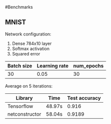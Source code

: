#Benchmarks

## MNIST

Network configuration:

1. Dense 784x10 layer
1. Softmax activation
1. Squared error

Batch size | Learning rate | num_epochs
-----------|---------------|-----------
30 | 0.05 | 30

Average on 5 iterations:

Library | Time | Test accuracy
--------|------|--------------
Tensorflow | 48.97s | 0.916
netconstructor | 58.04s | 0.9189
